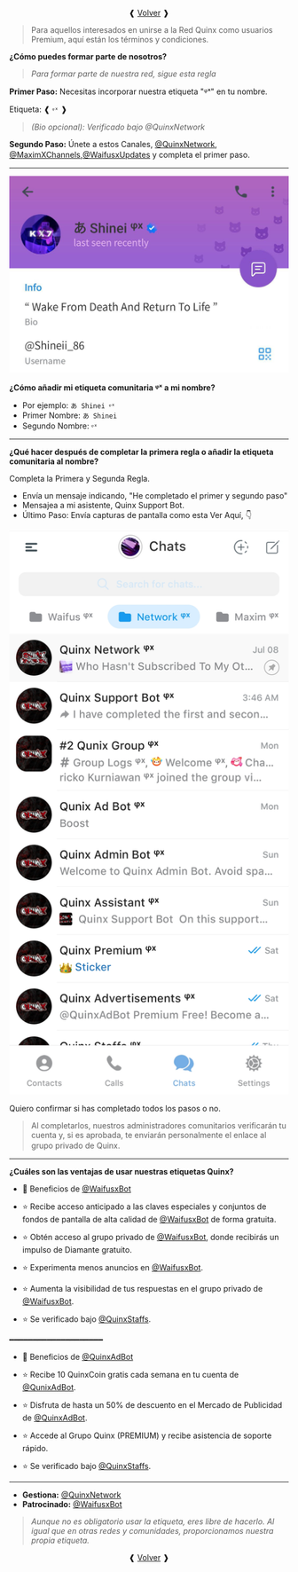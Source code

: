 
<div align="center">
  
❰ [Volver](https://github.com/QunixNetwork/Premium) ❱

 </div>
 
> Para aquellos interesados en unirse a la Red Quinx como usuarios Premium, aquí están los términos y condiciones. 

**¿Cómo puedes formar parte de nosotros?**
> _Para formar parte de nuestra red, sigue esta regla_

**Primer Paso:** Necesitas incorporar nuestra etiqueta "ᵠˣ" en tu nombre.

Etiqueta: ❰ `ᵠˣ` ❱
> _(Bio opcional): Verificado bajo @QuinxNetwork_

**Segundo Paso:** Únete a estos Canales, [@QuinxNetwork](https://telegram.me/addlist/dHD8PJt23bg0MGVl), [@MaximXChannels](https://telegram.me/addlist/q-UsVBF3Fs5lMmVl),[@WaifusxUpdates](https://telegram.me/WaifusxUpdates) y completa el primer paso.
ㅤ

---

[![1](https://github.com/QunixNetwork/.github/blob/main/rs/1.jpg)](https://github.com/QunixNetwork)


**¿Cómo añadir mi etiqueta comunitaria ᵠˣ a mi nombre?**

- Por ejemplo: `あ Shinei ᵠˣ`
- Primer Nombre: `あ Shinei`
- Segundo Nombre: `ᵠˣ`
ㅤ

---

**¿Qué hacer después de completar la primera regla o añadir la etiqueta comunitaria al nombre?**

Completa la Primera y Segunda Regla.
- Envía un mensaje indicando, "He completado el primer y segundo paso"
- Mensajea a mi asistente, Quinx Support Bot.
- Último Paso: Envía capturas de pantalla como esta Ver Aquí, 👇

[![Ver](https://github.com/QunixNetwork/.github/blob/main/rs/Screenshot.jpg)](https://github.com/QunixNetwork/Premium)

Quiero confirmar si has completado todos los pasos o no.

> Al completarlos, nuestros administradores comunitarios verificarán tu cuenta y, si es aprobada, te enviarán personalmente el enlace al grupo privado de Quinx.
ㅤ
---

**¿Cuáles son las ventajas de usar nuestras etiquetas Quinx?**
- 🌟 Beneficios de [@WaifusxBot](https://telegram.me/WaifusxBot)

- ⭐ Recibe acceso anticipado a las claves especiales y conjuntos de fondos de pantalla de alta calidad de [@WaifusxBot](https://telegram.me/WaifusxBot) de forma gratuita.
- ⭐ Obtén acceso al grupo privado de [@WaifusxBot](https://telegram.me/WaifusxBot), donde recibirás un impulso de Diamante gratuito.
- ⭐ Experimenta menos anuncios en [@WaifusxBot](https://telegram.me/WaifusxBot).
- ⭐ Aumenta la visibilidad de tus respuestas en el grupo privado de [@WaifusxBot](https://telegram.me/WaifusxBot).
- ⭐ Se verificado bajo [@QuinxStaffs](https://telegram.me/QuinxStaffs).

━━━━━━━━━━━━━━━━━━━━

- 🌟 Beneficios de [@QuinxAdBot](https://telegram.me/QuinxAdBot)

- ⭐ Recibe 10 QuinxCoin gratis cada semana en tu cuenta de [@QunixAdBot](https://telegram.me/QuinxAdBot).
- ⭐ Disfruta de hasta un 50% de descuento en el Mercado de Publicidad de [@QuinxAdBot](https://telegram.me/QuinxAdBot).
- ⭐ Accede al Grupo Quinx (PREMIUM) y recibe asistencia de soporte rápido.
- ⭐ Se verificado bajo [@QuinxStaffs](https://telegram.me/QuinxStaffs).


---

- **Gestiona:** [@QuinxNetwork](https://telegram.me/QuinxNetwork)
- **Patrocinado:** [@WaifusxBot](https://telegram.me/WaifusxBot)

> _Aunque no es obligatorio usar la etiqueta, eres libre de hacerlo. Al igual que en otras redes y comunidades, proporcionamos nuestra propia etiqueta._

<div align="center">
  
❰ [Volver](https://github.com/QunixNetwork/Premium) ❱

 </div>
